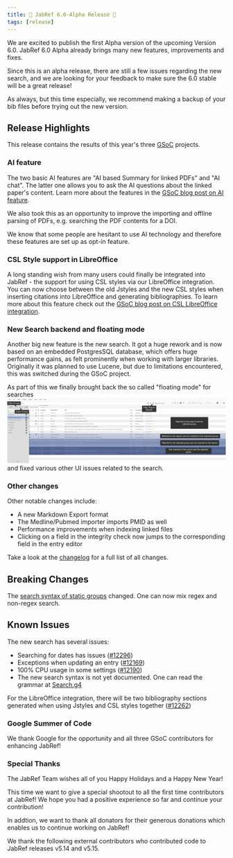 ```yaml
---
title: 🎄 JabRef 6.0-Alpha Release 🎄
tags: [release]
---
```


We are excited to publish the first Alpha version of the upcoming Version 6.0. JabRef 6.0 Alpha already brings many new features, improvements and fixes.

Since this is an alpha release, there are still a few issues regarding the new search, and we are looking for your feedback to make sure the 6.0 stable will be a great release!

As always, but this time especially, we recommend making a backup of your bib files before trying out the new version.

## Release Highlights

This release contains the results of this year's three [GSoC](https://blog.jabref.org/tags/gsoc/) projects.

### AI feature

The two basic AI features are "AI based Summary for linked PDFs" and "AI chat". The latter one allows you to ask the AI questions about the linked paper's content. Learn more about the features in the [GSoC blog post on AI feature](https://blog.jabref.org/2024/08/21/AI-chatting/).

We also took this as an opportunity to improve the importing and offline parsing of PDFs, e.g. searching the PDF contents for a DOI.

We know that some people are hesitant to use AI technology and therefore these features are set up as opt-in feature.

### CSL Style support in LibreOffice

A long standing wish from many users could finally be integrated into JabRef - the support for using CSL styles via our LibreOffice integration. You can now choose between the old Jstyles and the new CSL styles when inserting citations into LibreOffice and generating bibliographies. To learn more about this feature check out the  [GSoC blog post on CSL LibreOffice integration](https://blog.jabref.org/2024/08/26/GSoC-CSL/).

### New Search backend and floating mode

Another big new feature is the new search. It got a huge rework and is now based on an embedded PostgresSQL database, which offers huge performance gains, as felt prominently when working with larger libraries. Originally it was planned to use Lucene, but due to limitations encountered, this was switched during the GSoC project.

As part of this we finally brought back the so called "floating mode" for searches ![alt text](/img/Floating_Mode_Light_Theme.png) and fixed various other UI issues related to the search.

### Other changes

Other notable changes include:

- A new Markdown Export format
- The Medline/Pubmed importer imports PMID as well
- Performance improvements when indexing linked files
- Clicking on a field in the integrity check now jumps to the corresponding field in the entry editor

Take a look at the [changelog](https://github.com/JabRef/jabref/blob/v6.0-alpha/CHANGELOG.md) for a full list of all changes.

## Breaking Changes

The [search syntax of static groups](https://docs.jabref.org/finding-sorting-and-cleaning-entries/groups#using-a-free-form-search-expression) changed. One can now mix regex and non-regex search.

## Known Issues

The new search has several issues:

- Searching for dates has issues ([#12296](https://github.com/JabRef/jabref/issues/12296))
- Exceptions when updating an entry ([#12169](https://github.com/JabRef/jabref/issues/12167))
- 100% CPU usage in some settings ([#12190](https://github.com/JabRef/jabref/issues/12190))
- The new search syntax is not yet documented. One can read the grammar at [Search.g4](https://github.com/JabRef/jabref/blob/v6.0-alpha/src/main/antlr4/org/jabref/search/Search.g4)

For the LibreOffice integration, there will be two bibliography sections generated when using Jstyles and CSL styles together ([#12262](https://github.com/JabRef/jabref/issues/12262))

### Google Summer of Code

We thank Google for the opportunity and all three GSoC contributors for enhancing JabRef!

### Special Thanks

The JabRef Team wishes all of you Happy Holidays and a Happy New Year!

This time we want to give a special shootout to all the first time contributors at JabRef! We hope you had a positive experience so far and continue your contribution!

In addtion, we want to thank all donators for their generous donations which enables us to continue working on JabRef!

We thank the following external contributors who contributed code to JabRef releases v5.14 and v5.15.
